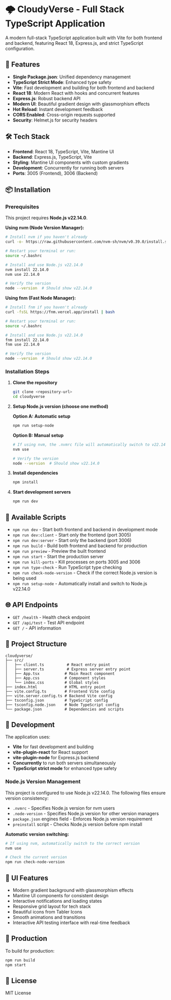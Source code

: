 # 🌩️ CloudyVerse - Full Stack TypeScript Application

A modern full-stack TypeScript application built with Vite for both frontend and backend, featuring React 18, Express.js, and strict TypeScript configuration.

## 🚀 Features

- **Single Package.json**: Unified dependency management
- **TypeScript Strict Mode**: Enhanced type safety
- **Vite**: Fast development and building for both frontend and backend
- **React 18**: Modern React with hooks and concurrent features
- **Express.js**: Robust backend API
- **Modern UI**: Beautiful gradient design with glassmorphism effects
- **Hot Reload**: Instant development feedback
- **CORS Enabled**: Cross-origin requests supported
- **Security**: Helmet.js for security headers

## 🛠️ Tech Stack

- **Frontend**: React 18, TypeScript, Vite, Mantine UI
- **Backend**: Express.js, TypeScript, Vite
- **Styling**: Mantine UI components with custom gradients
- **Development**: Concurrently for running both servers
- **Ports**: 3005 (Frontend), 3006 (Backend)

## 📦 Installation

### Prerequisites

This project requires **Node.js v22.14.0**. 

**Using nvm (Node Version Manager):**
```bash
# Install nvm if you haven't already
curl -o- https://raw.githubusercontent.com/nvm-sh/nvm/v0.39.0/install.sh | bash

# Restart your terminal or run:
source ~/.bashrc

# Install and use Node.js v22.14.0
nvm install 22.14.0
nvm use 22.14.0

# Verify the version
node --version  # Should show v22.14.0
```

**Using fnm (Fast Node Manager):**
```bash
# Install fnm if you haven't already
curl -fsSL https://fnm.vercel.app/install | bash

# Restart your terminal or run:
source ~/.bashrc

# Install and use Node.js v22.14.0
fnm install 22.14.0
fnm use 22.14.0

# Verify the version
node --version  # Should show v22.14.0
```

### Installation Steps

1. **Clone the repository**
   ```bash
   git clone <repository-url>
   cd cloudyverse
   ```

2. **Setup Node.js version (choose one method)**
   
   **Option A: Automatic setup**
   ```bash
   npm run setup-node
   ```
   
   **Option B: Manual setup**
   ```bash
   # If using nvm, the .nvmrc file will automatically switch to v22.14.0
   nvm use
   
   # Verify the version
   node --version  # Should show v22.14.0
   ```

3. **Install dependencies**
   ```bash
   npm install
   ```

4. **Start development servers**
   ```bash
   npm run dev
   ```

## 🎯 Available Scripts

- `npm run dev` - Start both frontend and backend in development mode
- `npm run dev:client` - Start only the frontend (port 3005)
- `npm run dev:server` - Start only the backend (port 3006)
- `npm run build` - Build both frontend and backend for production
- `npm run preview` - Preview the built frontend
- `npm run start` - Start the production server
- `npm run kill-ports` - Kill processes on ports 3005 and 3006
- `npm run type-check` - Run TypeScript type checking
- `npm run check-node-version` - Check if the correct Node.js version is being used
- `npm run setup-node` - Automatically install and switch to Node.js v22.14.0

## 🌐 API Endpoints

- `GET /health` - Health check endpoint
- `GET /api/test` - Test API endpoint
- `GET /` - API information

## 📁 Project Structure

```
cloudyverse/
├── src/
│   ├── client.ts          # React entry point
│   ├── server.ts          # Express server entry point
│   ├── App.tsx           # Main React component
│   ├── App.css           # Component styles
│   └── index.css         # Global styles
├── index.html            # HTML entry point
├── vite.config.ts        # Frontend Vite config
├── vite.server.config.ts # Backend Vite config
├── tsconfig.json         # TypeScript config
├── tsconfig.node.json    # Node TypeScript config
└── package.json          # Dependencies and scripts
```

## 🔧 Development

The application uses:
- **Vite** for fast development and building
- **vite-plugin-react** for React support
- **vite-plugin-node** for Express.js backend
- **Concurrently** to run both servers simultaneously
- **TypeScript strict mode** for enhanced type safety

### Node.js Version Management

This project is configured to use Node.js v22.14.0. The following files ensure version consistency:

- `.nvmrc` - Specifies Node.js version for nvm users
- `.node-version` - Specifies Node.js version for other version managers
- `package.json` engines field - Enforces Node.js version requirement
- `preinstall` script - Checks Node.js version before npm install

**Automatic version switching:**
```bash
# If using nvm, automatically switch to the correct version
nvm use

# Check the current version
npm run check-node-version
```

## 🎨 UI Features

- Modern gradient background with glassmorphism effects
- Mantine UI components for consistent design
- Interactive notifications and loading states
- Responsive grid layout for tech stack
- Beautiful icons from Tabler Icons
- Smooth animations and transitions
- Interactive API testing interface with real-time feedback

## 🚀 Production

To build for production:
```bash
npm run build
npm start
```

## 📝 License

MIT License 